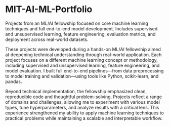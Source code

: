 # MIT-AI-ML-Portfolio
Projects from an ML/AI fellowship focused on core machine learning techniques and full end-to-end model development. Includes supervised and unsupervised learning, feature engineering, evaluation metrics, and deployment across real-world datasets.

These projects were developed during a hands-on ML/AI fellowship aimed at deepening technical understanding through real-world application. Each project focuses on a different machine learning concept or methodology, including supervised and unsupervised learning, feature engineering, and model evaluation. I built full end-to-end pipelines—from data preprocessing to model training and validation—using tools like Python, scikit-learn, and pandas.

Beyond technical implementation, the fellowship emphasized clean, reproducible code and thoughtful problem-solving. Projects reflect a range of domains and challenges, allowing me to experiment with various model types, tune hyperparameters, and analyze results with a critical lens. This experience strengthened my ability to apply machine learning techniques to practical problems while maintaining a scalable and interpretable workflow.
